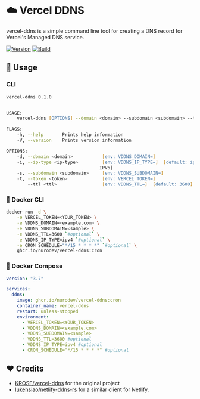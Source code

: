 # ☁️ Vercel DDNS

vercel-ddns is a simple command line tool for creating a DNS record for Vercel's Managed DNS service.

[![Version](https://img.shields.io/github/v/release/nurodev/vercel-ddns?label=%20&style=for-the-badge)](https://github.com/NuroDev/vercel-ddns/releases)
[![Build](https://img.shields.io/github/workflow/status/nurodev/vercel-ddns/Build?label=%20&logo=github&logoColor=white&style=for-the-badge)](https://github.com/NuroDev/vercel-ddns/actions?query=workflow%3Abuild)

## 🦄 Usage

### CLI

```zsh
vercel-ddns 0.1.0


USAGE:
    vercel-ddns [OPTIONS] --domain <domain> --subdomain <subdomain> --token <token>

FLAGS:
    -h, --help       Prints help information
    -V, --version    Prints version information

OPTIONS:
    -d, --domain <domain>           [env: VDDNS_DOMAIN=]
    -i, --ip-type <ip-type>         [env: VDDNS_IP_TYPE=]  [default: ipv4]  [possible values: IPV4,
                                   IPV6]
    -s, --subdomain <subdomain>     [env: VDDNS_SUBDOMAIN=]
    -t, --token <token>             [env: VERCEL_TOKEN=]
        --ttl <ttl>                 [env: VDDNS_TTL=]  [default: 3600]
```

### 🐳 Docker CLI

```zsh
docker run -d \
    -e VERCEL_TOKEN=<YOUR_TOKEN> \
    -e VDDNS_DOMAIN=<example.com> \
    -e VDDNS_SUBDOMAIN=<sample> \
    -e VDDNS_TTL=3600 `#optional` \
    -e VDDNS_IP_TYPE=ipv4 `#optional` \
    -e CRON_SCHEDULE="*/15 * * * *" `#optional` \
    ghcr.io/nurodev/vercel-ddns:cron
```

### 🐳 Docker Compose

```yml
version: "3.7"

services:
  ddns:
    image: ghcr.io/nurodev/vercel-ddns:cron
    container_name: vercel-ddns
    restart: unless-stopped
    environment:
      - VERCEL_TOKEN=<YOUR_TOKEN>
      - VDDNS_DOMAIN=<example.com>
      - VDDNS_SUBDOMAIN=<sample>
      - VDDNS_TTL=3600 #optional
      - VDDNS_IP_TYPE=ipv4 #optional
      - CRON_SCHEDULE="*/15 * * * *" #optional
```

## ❤️ Credits

- [KROSF/vercel-ddns](https://github.com/KROSF/vercel-ddns) for the original project
- [lukehsiao/netlify-ddns-rs](https://github.com/lukehsiao/netlify-ddns-rs) for a similar
  client for Netlify.
